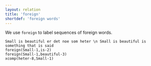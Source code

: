 ```yaml
---
layout: relation
title: 'foreign'
shortdef: 'foreign words'
---
```


We use `foreign` to label sequences of foreign words.

~~~ sdparse
Small is beautiful er det noe som heter \n Small is beautiful is something that is said
foreign(Small-1,is-2)
foreign(Small-1,beautiful-3)
xcomp(heter-8,Small-1)
~~~
<!-- Interlanguage links updated Út zář 29 20:31:53 CEST 2020 -->

